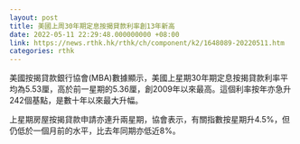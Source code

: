 ```yaml
---
layout: post
title: 美國上周30年期定息按揭貸款利率創13年新高
date: 2022-05-11 22:29:48.000000000 +08:00
link: https://news.rthk.hk/rthk/ch/component/k2/1648089-20220511.htm
categories: rthk
---
```


美國按揭貸款銀行協會(MBA)數據顯示，美國上星期30年期定息按揭貸款利率平均為5.53厘，高於前一星期的5.36厘，創2009年以來最高。這個利率按年亦急升242個基點，是數十年以來最大升幅。

上星期房屋按揭貸款申請亦連升兩星期，協會表示，有關指數按星期升4.5%，但仍低於一個月前的水平，比去年同期亦低近8%。

